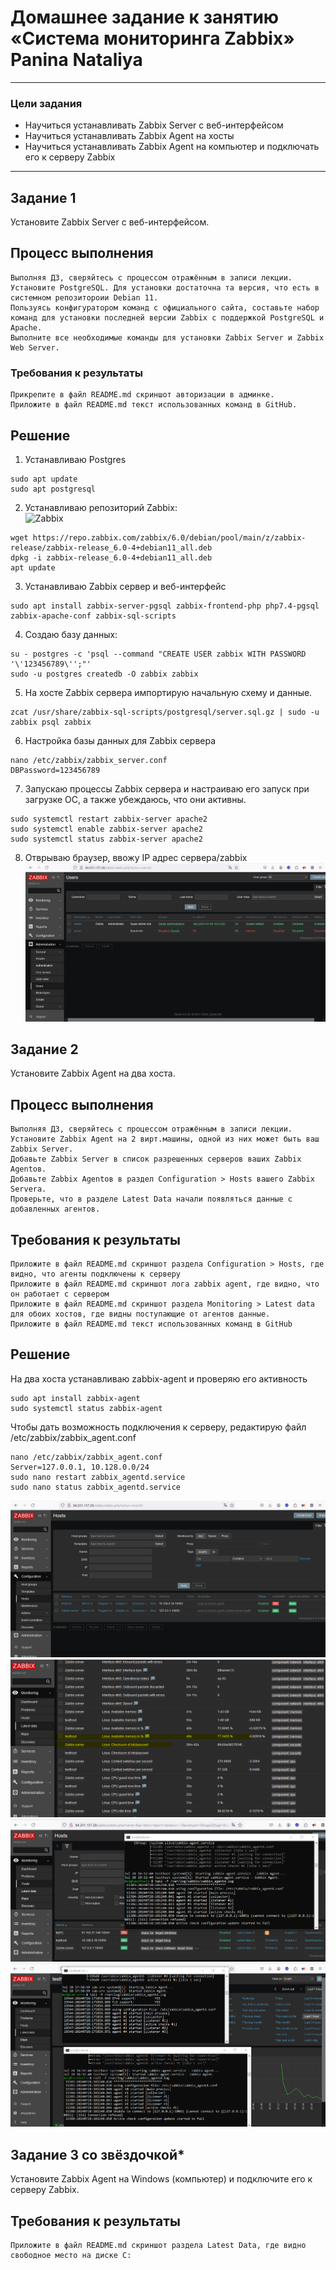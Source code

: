 # Домашнее задание к занятию «Система мониторинга Zabbix» Panina Nataliya
---
### Цели задания
- Научиться устанавливать Zabbix Server c веб-интерфейсом
- Научиться устанавливать Zabbix Agent на хосты
- Научиться устанавливать Zabbix Agent на компьютер и подключать его к серверу Zabbix
---
## Задание 1

Установите Zabbix Server с веб-интерфейсом.  
## Процесс выполнения

    Выполняя ДЗ, сверяйтесь с процессом отражённым в записи лекции.
    Установите PostgreSQL. Для установки достаточна та версия, что есть в системном репозитороии Debian 11.
    Пользуясь конфигуратором команд с официального сайта, составьте набор команд для установки последней версии Zabbix с поддержкой PostgreSQL и Apache.
    Выполните все необходимые команды для установки Zabbix Server и Zabbix Web Server.

### Требования к результаты  

    Прикрепите в файл README.md скриншот авторизации в админке.
    Приложите в файл README.md текст использованных команд в GitHub.
## Решение
1.  Устанавливаю Postgres
```
sudo apt update  
sudo apt postgresql
```
2.  Устанавливаю репозиторий Zabbix:  
![Zabbix](https://www.zabbix.com/download?zabbix=6.0&os_distribution=debian&os_version=11&components=server_frontend_agent&db=pgsql&ws=apache)  
```
wget https://repo.zabbix.com/zabbix/6.0/debian/pool/main/z/zabbix-release/zabbix-release_6.0-4+debian11_all.deb
dpkg -i zabbix-release_6.0-4+debian11_all.deb  
apt update  
```
3. Устанавливаю Zabbix сервер и веб-интерфейс
```
sudo apt install zabbix-server-pgsql zabbix-frontend-php php7.4-pgsql zabbix-apache-conf zabbix-sql-scripts
```
4. Создаю базу данных:
```
su - postgres -c 'psql --command "CREATE USER zabbix WITH PASSWORD '\'123456789\'';"'
sudo -u postgres createdb -O zabbix zabbix 
```
5. На хосте Zabbix сервера импортирую начальную схему и данные.
```
zcat /usr/share/zabbix-sql-scripts/postgresql/server.sql.gz | sudo -u zabbix psql zabbix
```
6. Настройка базы данных для Zabbix сервера
```
nano /etc/zabbix/zabbix_server.conf
DBPassword=123456789
```
7. Запускаю процессы Zabbix сервера и настраиваю его запуск при загрузке ОС, а также убеждаюсь, что они активны.
```
sudo systemctl restart zabbix-server apache2
sudo systemctl enable zabbix-server apache2
sudo systemctl status zabbix-server apache2
```
8. Отврываю браузер, ввожу IP адрес сервера/zabbix
![Zabbix-users](https://github.com/nataliya-panina/zabbix1/blob/main/zabbix-users.png)
## Задание 2  
Установите Zabbix Agent на два хоста.  
## Процесс выполнения

    Выполняя ДЗ, сверяйтесь с процессом отражённым в записи лекции.
    Установите Zabbix Agent на 2 вирт.машины, одной из них может быть ваш Zabbix Server.
    Добавьте Zabbix Server в список разрешенных серверов ваших Zabbix Agentов.
    Добавьте Zabbix Agentов в раздел Configuration > Hosts вашего Zabbix Servera.
    Проверьте, что в разделе Latest Data начали появляться данные с добавленных агентов.

## Требования к результаты

    Приложите в файл README.md скриншот раздела Configuration > Hosts, где видно, что агенты подключены к серверу
    Приложите в файл README.md скриншот лога zabbix agent, где видно, что он работает с сервером
    Приложите в файл README.md скриншот раздела Monitoring > Latest data для обоих хостов, где видны поступающие от агентов данные.
    Приложите в файл README.md текст использованных команд в GitHub
    
## Решение
На два хоста устанавливаю zabbix-agent и проверяю его активность
```
sudo apt install zabbix-agent
sudo systemctl status zabbix-agent
```
Чтобы дать возможность подключения к серверу, редактирую файл /etc/zabbix/zabbix_agent.conf
```
nano /etc/zabbix/zabbix_agent.conf
Server=127.0.0.1, 10.128.0.0/24
sudo nano restart zabbix_agentd.service
sudo nano status zabbix_agentd.service
```
![Подключение](https://github.com/nataliya-panina/zabbix1/blob/main/server%2Bhost.png)
![Monitiring](https://github.com/nataliya-panina/zabbix1/blob/main/data.png)
![Host](https://github.com/nataliya-panina/zabbix1/blob/main/testhost-log.png)
![Logs](https://github.com/nataliya-panina/zabbix1/blob/main/logs_srv_host.png)
## Задание 3 со звёздочкой*

Установите Zabbix Agent на Windows (компьютер) и подключите его к серверу Zabbix.
## Требования к результаты

    Приложите в файл README.md скриншот раздела Latest Data, где видно свободное место на диске C:
